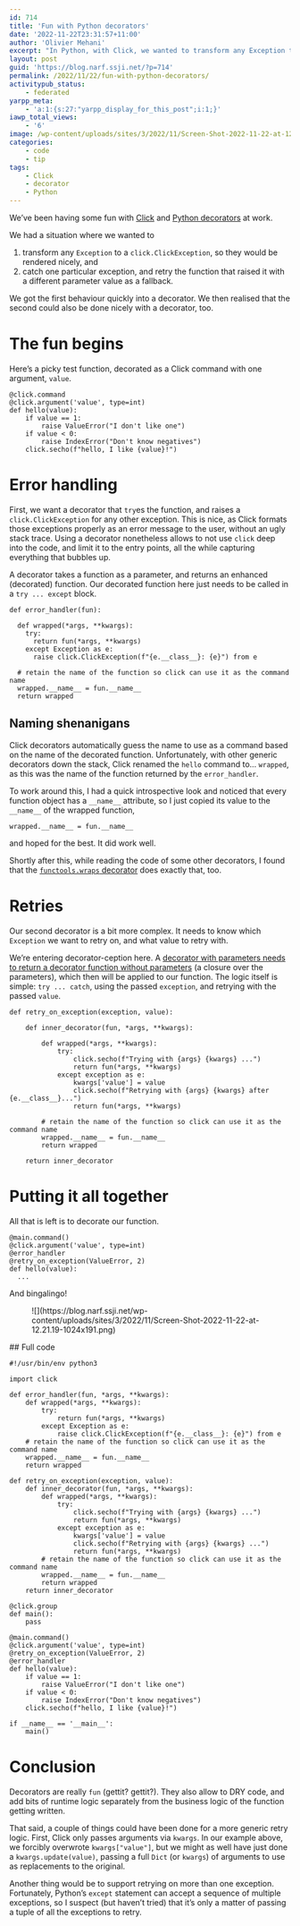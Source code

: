 ```yaml
---
id: 714
title: 'Fun with Python decorators'
date: '2022-11-22T23:31:57+11:00'
author: 'Olivier Mehani'
excerpt: "In Python, with Click, we wanted to transform any Exception to a `click.ClickException`, and\ncatch one particular exception, to retry the function that raised it with a different parameter value as a fallback. We got the first behaviour quickly into a decorator. We then realised that the second could also be done nicely with a decorator, too."
layout: post
guid: 'https://blog.narf.ssji.net/?p=714'
permalink: /2022/11/22/fun-with-python-decorators/
activitypub_status:
    - federated
yarpp_meta:
    - 'a:1:{s:27:"yarpp_display_for_this_post";i:1;}'
iawp_total_views:
    - '6'
image: /wp-content/uploads/sites/3/2022/11/Screen-Shot-2022-11-22-at-12.21.19-e1669120919700.png
categories:
    - code
    - tip
tags:
    - Click
    - decorator
    - Python
---
```


We’ve been having some fun with [Click](https://click.palletsprojects.com) and [Python decorators](https://realpython.com/primer-on-python-decorators/) at work.

We had a situation where we wanted to

1. transform any `Exception` to a `click.ClickException`, so they would be rendered nicely, and
2. catch one particular exception, and retry the function that raised it with a different parameter value as a fallback.

We got the first behaviour quickly into a decorator. We then realised that the second could also be done nicely with a decorator, too.

# The fun begins

Here’s a picky test function, decorated as a Click command with one argument, `value`.

```
@click.command
@click.argument('value', type=int)
def hello(value):
    if value == 1:
        raise ValueError("I don't like one")
    if value < 0:
        raise IndexError("Don't know negatives")
    click.secho(f"hello, I like {value}!")
```

# Error handling

First, we want a decorator that `try`es the function, and raises a `click.ClickException` for any other exception. This is nice, as Click formats those exceptions properly as an error message to the user, without an ugly stack trace. Using a decorator nonetheless allows to not use `click` deep into the code, and limit it to the entry points, all the while capturing everything that bubbles up.

A decorator takes a function as a parameter, and returns an enhanced (decorated) function. Our decorated function here just needs to be called in a `try ... except` block.

```
def error_handler(fun):

  def wrapped(*args, **kwargs):
    try:
      return fun(*args, **kwargs)
    except Exception as e:
      raise click.ClickException(f"{e.__class__}: {e}") from e

  # retain the name of the function so click can use it as the command name
  wrapped.__name__ = fun.__name__
  return wrapped
```

## Naming shenanigans

Click decorators automatically guess the name to use as a command based on the name of the decorated function. Unfortunately, with other generic decorators down the stack, Click renamed the `hello` command to… `wrapped`, as this was the name of the function returned by the `error_handler`.

To work around this, I had a quick introspective look and noticed that every function object has a `__name__` attribute, so I just copied its value to the `__name__` of the wrapped function,

```
wrapped.__name__ = fun.__name__
```

and hoped for the best. It did work well.

Shortly after this, while reading the code of some other decorators, I found that the [`functools.wraps` decorator](https://docs.python.org/3/library/functools.html#functools.wraps) does exactly that, too.

# Retries

Our second decorator is a bit more complex. It needs to know which `Exception` we want to retry on, and what value to retry with.

We’re entering decorator-ception here. A [decorator with parameters needs to return a decorator function without parameters](https://realpython.com/primer-on-python-decorators/#decorators-with-arguments) (a closure over the parameters), which then will be applied to our function. The logic itself is simple: `try ... catch`, using the passed `exception`, and retrying with the passed `value`.

```
def retry_on_exception(exception, value):

    def inner_decorator(fun, *args, **kwargs):

        def wrapped(*args, **kwargs):
            try:
                click.secho(f"Trying with {args} {kwargs} ...")
                return fun(*args, **kwargs)
            except exception as e:
                kwargs['value'] = value
                click.secho(f"Retrying with {args} {kwargs} after {e.__class__}...")
                return fun(*args, **kwargs)

        # retain the name of the function so click can use it as the command name
        wrapped.__name__ = fun.__name__
        return wrapped

    return inner_decorator
```

# Putting it all together

All that is left is to decorate our function.

```
@main.command()
@click.argument('value', type=int)
@error_handler
@retry_on_exception(ValueError, 2)
def hello(value):
  ...
```

And bingalingo!

<figure class="wp-block-image size-large">![](https://blog.narf.ssji.net/wp-content/uploads/sites/3/2022/11/Screen-Shot-2022-11-22-at-12.21.19-1024x191.png)</figure>## Full code

```
#!/usr/bin/env python3

import click

def error_handler(fun, *args, **kwargs):
    def wrapped(*args, **kwargs):
        try:
            return fun(*args, **kwargs)
        except Exception as e:
            raise click.ClickException(f"{e.__class__}: {e}") from e
    # retain the name of the function so click can use it as the command name
    wrapped.__name__ = fun.__name__
    return wrapped

def retry_on_exception(exception, value):
    def inner_decorator(fun, *args, **kwargs):
        def wrapped(*args, **kwargs):
            try:
                click.secho(f"Trying with {args} {kwargs} ...")
                return fun(*args, **kwargs)
            except exception as e:
                kwargs['value'] = value
                click.secho(f"Retrying with {args} {kwargs} ...")
                return fun(*args, **kwargs)
        # retain the name of the function so click can use it as the command name
        wrapped.__name__ = fun.__name__
        return wrapped
    return inner_decorator

@click.group
def main():
    pass

@main.command()
@click.argument('value', type=int)
@retry_on_exception(ValueError, 2)
@error_handler
def hello(value):
    if value == 1:
        raise ValueError("I don't like one")
    if value < 0:
        raise IndexError("Don't know negatives")
    click.secho(f"hello, I like {value}!")

if __name__ == '__main__':
    main()
```

# Conclusion

Decorators are really `fun` (gettit? gettit?). They also allow to DRY code, and add bits of runtime logic separately from the business logic of the function getting written.

That said, a couple of things could have been done for a more generic retry logic. First, Click only passes arguments via `kwargs`. In our example above, we forcibly overwrote `kwargs["value"]`, but we might as well have just done a `kwargs.update(value)`, passing a full `Dict` (or `kwargs`) of arguments to use as replacements to the original.

Another thing would be to support retrying on more than one exception. Fortunately, Python’s `except` statement can accept a sequence of multiple exceptions, so I suspect (but haven’t tried) that it’s only a matter of passing a tuple of all the exceptions to retry.